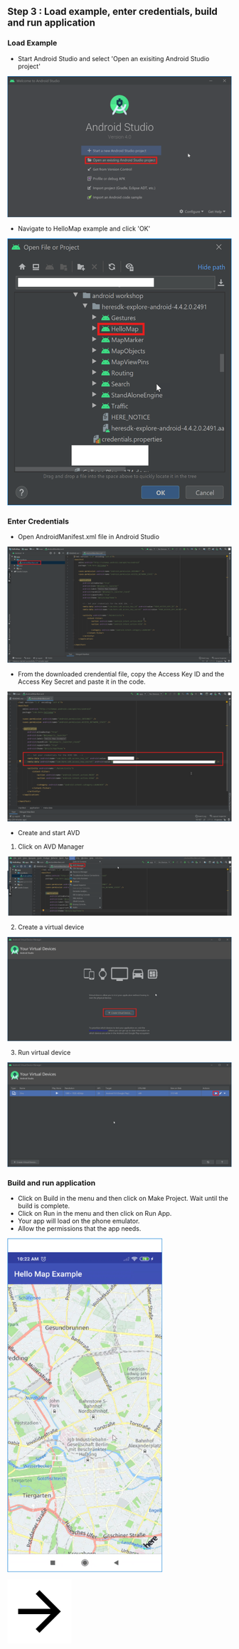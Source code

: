 ## Step 3 : Load example, enter credentials, build and run application

### Load Example
- Start Android Studio and select 'Open an exisiting Android Studio project'

<img src="/img/androidstudio.png"/>

- Navigate to HelloMap example and click 'OK'

<img src="/img/hellomap.png" width="527" height="600"/>

### Enter Credentials
- Open AndroidManifest.xml file in Android Studio

![alt text](/img/manifest-open.png)

- From the downloaded crendential file, copy the Access Key ID and the Access Key Secret and paste it in the code.

![alt text](/img/credentials.png)

- Create and start AVD
1. Click on AVD Manager

![alt text](/img/tools.png)

2. Create a virtual device

![alt text](/img/createAVD.png)

3. Run virtual device

![alt text](/img/runAVD.png)

### Build and run application
- Click on Build in the menu and then click on Make Project. Wait until the build is complete.
- Click on Run in the menu and then click on Run App.
- Your app will load on the phone emulator.
- Allow the permissions that the app needs.

<img src="/img/view.png" width="348" height="750"/>

[![Foo](/img/next.png)](/Step4.md) 
